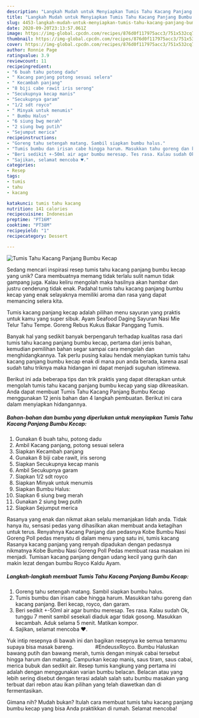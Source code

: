 ```yaml
---
description: "Langkah Mudah untuk Menyiapkan Tumis Tahu Kacang Panjang Bumbu Kecap, Bikin Ngiler"
title: "Langkah Mudah untuk Menyiapkan Tumis Tahu Kacang Panjang Bumbu Kecap, Bikin Ngiler"
slug: 4453-langkah-mudah-untuk-menyiapkan-tumis-tahu-kacang-panjang-bumbu-kecap-bikin-ngiler
date: 2020-09-20T23:13:57.061Z
image: https://img-global.cpcdn.com/recipes/876d0f117975acc3/751x532cq70/tumis-tahu-kacang-panjang-bumbu-kecap-foto-resep-utama.jpg
thumbnail: https://img-global.cpcdn.com/recipes/876d0f117975acc3/751x532cq70/tumis-tahu-kacang-panjang-bumbu-kecap-foto-resep-utama.jpg
cover: https://img-global.cpcdn.com/recipes/876d0f117975acc3/751x532cq70/tumis-tahu-kacang-panjang-bumbu-kecap-foto-resep-utama.jpg
author: Ronnie Page
ratingvalue: 3.9
reviewcount: 11
recipeingredient:
- "6 buah tahu potong dadu"
- " Kacang panjang potong sesuai selera"
- " Kecambah panjang"
- "8 biji cabe rawit iris serong"
- "Secukupnya kecap manis"
- "Secukupnya garam"
- "1/2 sdt royco"
- " Minyak untuk menumis"
- " Bumbu Halus"
- "6 siung bwg merah"
- "2 siung bwg putih"
- "Sejumput merica"
recipeinstructions:
- "Goreng tahu setengah matang. Sambil siapkan bumbu halus."
- "Tumis bumbu dan irisan cabe hingga harum. Masukkan tahu goreng dan kacang panjang. Beri kecap, royco, dan garam."
- "Beri sedikit +-50ml air agar bumbu meresap. Tes rasa. Kalau sudah Ok, tunggu 7 menit sambil sesekali diaduk agar tidak gosong. Masukkan kecambah. Aduk selama 5 menit. Matikan kompor."
- "Sajikan, selamat mencoba ♥️."
categories:
- Resep
tags:
- tumis
- tahu
- kacang

katakunci: tumis tahu kacang 
nutrition: 141 calories
recipecuisine: Indonesian
preptime: "PT16M"
cooktime: "PT38M"
recipeyield: "1"
recipecategory: Dessert

---
```



![Tumis Tahu Kacang Panjang Bumbu Kecap](https://img-global.cpcdn.com/recipes/876d0f117975acc3/751x532cq70/tumis-tahu-kacang-panjang-bumbu-kecap-foto-resep-utama.jpg)

Sedang mencari inspirasi resep tumis tahu kacang panjang bumbu kecap yang unik? Cara membuatnya memang tidak terlalu sulit namun tidak gampang juga. Kalau keliru mengolah maka hasilnya akan hambar dan justru cenderung tidak enak. Padahal tumis tahu kacang panjang bumbu kecap yang enak selayaknya memiliki aroma dan rasa yang dapat memancing selera kita.

Tumis kacang panjang kecap adalah pilihan menu sayuran yang praktis untuk kamu yang super sibuk. Ayam Seafood Daging Sayuran Nasi Mie Telur Tahu Tempe. Goreng Rebus Kukus Bakar Panggang Tumis.

Banyak hal yang sedikit banyak berpengaruh terhadap kualitas rasa dari tumis tahu kacang panjang bumbu kecap, pertama dari jenis bahan, kemudian pemilihan bahan segar sampai cara mengolah dan menghidangkannya. Tak perlu pusing kalau hendak menyiapkan tumis tahu kacang panjang bumbu kecap enak di mana pun anda berada, karena asal sudah tahu triknya maka hidangan ini dapat menjadi suguhan istimewa.


Berikut ini ada beberapa tips dan trik praktis yang dapat diterapkan untuk mengolah tumis tahu kacang panjang bumbu kecap yang siap dikreasikan. Anda dapat membuat Tumis Tahu Kacang Panjang Bumbu Kecap menggunakan 12 jenis bahan dan 4 langkah pembuatan. Berikut ini cara dalam menyiapkan hidangannya.

<!--inarticleads1-->

##### Bahan-bahan dan bumbu yang diperlukan untuk menyiapkan Tumis Tahu Kacang Panjang Bumbu Kecap:

1. Gunakan 6 buah tahu, potong dadu
1. Ambil  Kacang panjang, potong sesuai selera
1. Siapkan  Kecambah panjang
1. Gunakan 8 biji cabe rawit, iris serong
1. Siapkan Secukupnya kecap manis
1. Ambil Secukupnya garam
1. Siapkan 1/2 sdt royco
1. Siapkan  Minyak untuk menumis
1. Siapkan  Bumbu Halus:
1. Siapkan 6 siung bwg merah
1. Gunakan 2 siung bwg putih
1. Siapkan Sejumput merica


Rasanya yang enak dan nikmat akan selalu memanjakan lidah anda. Tidak hanya itu, sensasi pedas yang dihasilkan akan membuat anda ketagihan untuk terus. Renyahnya Kacang Panjang dan pedasnya Kobe Bumbu Nasi Goreng Poll pedas menyatu di dalam menu yang satu ini, tumis kacang Rasanya kacang panjang yang renyah dipadukan dengan pedasnya nikmatnya Kobe Bumbu Nasi Goreng Poll Pedas membuat rasa masakan ini menjadi. Tumisan kacang panjang dengan udang kecil yang gurih dan makin lezat dengan bumbu Royco Kaldu Ayam. 

<!--inarticleads2-->

##### Langkah-langkah membuat Tumis Tahu Kacang Panjang Bumbu Kecap:

1. Goreng tahu setengah matang. Sambil siapkan bumbu halus.
1. Tumis bumbu dan irisan cabe hingga harum. Masukkan tahu goreng dan kacang panjang. Beri kecap, royco, dan garam.
1. Beri sedikit +-50ml air agar bumbu meresap. Tes rasa. Kalau sudah Ok, tunggu 7 menit sambil sesekali diaduk agar tidak gosong. Masukkan kecambah. Aduk selama 5 menit. Matikan kompor.
1. Sajikan, selamat mencoba ♥️.


Yuk intip resepnya di bawah ini dan bagikan resepnya ke semua temanmu supaya bisa masak bareng. ⠀⠀⠀⠀⠀ #EndeusxRoyco. Bumbu Haluskan bawang putih dan bawang merah, tumis dengan minyak cabai tersebut hingga harum dan matang. Campurkan kecap manis, saus tiram, saus cabai, merica bubuk dan sedikit air. Resep tumis kangkung yang pertama ini adalah dengan menggunakan varian bumbu belacan. Belacan atau yang lebih sering disebut dengan terasi adalah salah satu bumbu masakan yang terbuat dari rebon atau ikan pilihan yang telah diawetkan dan di fermentasikan. 

Gimana nih? Mudah bukan? Itulah cara membuat tumis tahu kacang panjang bumbu kecap yang bisa Anda praktikkan di rumah. Selamat mencoba!
